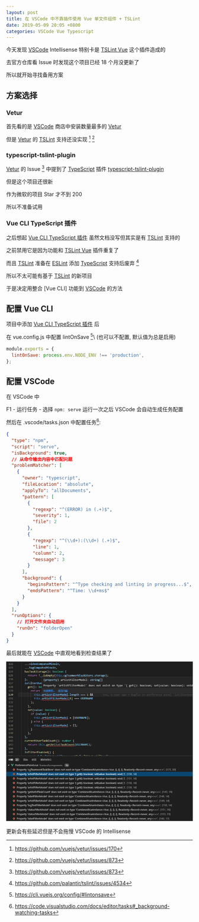```yaml
---
layout: post
title: 在 VSCode 中不靠插件使用 Vue 单文件组件 + TSLint
date: 2019-05-09 20:05 +0800
categories: VSCode Vue Typescript
---
```


今天发现 [VSCode] Intellisense 特别卡是 [TSLint Vue] 这个插件造成的

去官方仓库看 Issue 时发现这个项目已经 18 个月没更新了

所以就开始寻找备用方案

## 方案选择

### Vetur

首先看的是 [VSCode] 商店中安装数量最多的 [Vetur]

但是 [Vetur] 的 [TSLint] 支持还没实现 [^1] [^2]

### typescript-tslint-plugin

[Vetur] 的 Issue [^2] 中提到了 [TypeScript] 插件 [typescript-tslint-plugin]

但是这个项目还很新

作为微软的项目 Star 才不到 200

所以不准备试用

### Vue CLI TypeScript 插件

之后想起 [Vue CLI TypeScript 插件] 虽然文档没写但其实是有 [TSLint] 支持的

之前禁用它是因为功能和 [TSLint Vue] 插件重复了

而且 [TSLint] 准备在 [ESLint] 添加 [TypeScript] 支持后废弃 [^3]

所以不太可能有基于 [TSLint] 的新项目

于是决定用整合 [Vue CLI] 功能到 [VSCode] 的方法

## 配置 Vue CLI

项目中添加 [Vue CLI TypeScript 插件] 后

在 vue.config.js 中配置 lintOnSave [^4]\ (也可以不配置, 默认值为总是启用)

```js
module.exports = {
  lintOnSave: process.env.NODE_ENV !== 'production',
};
```

## 配置 VSCode

在 VSCode 中

F1 - 运行任务 - 选择 `npm: serve` 运行一次之后 VSCode 会自动生成任务配置

然后在 .vscode/tasks.json 中配置任务[^5]:

```json
{
  "type": "npm",
  "script": "serve",
  "isBackground": true,
  // 从命令输出内容中匹配问题
  "problemMatcher": [
    {
      "owner": "typescript",
      "fileLocation": "absolute",
      "applyTo": "allDocuments",
      "pattern": [
        {
          "regexp": "^(ERROR) in (.+)$",
          "severity": 1,
          "file": 2
        },
        {
          "regexp": "^(\\d+):(\\d+) (.+)$",
          "line": 1,
          "column": 2,
          "message": 3
        }
      ],
      "background": {
        "beginsPattern": "^Type checking and linting in progress...$",
        "endsPattern": "^Time: \\d+ms$"
      }
    }
  ],
  "runOptions": {
    // 打开文件夹自动启用
    "runOn": "folderOpen"
  }
}
```

最后就能在 [VSCode] 中直观地看到检查结果了

![效果](/images/Code_2019-05-10_00-08-11.png)

更新会有些延迟但是不会拖慢 VSCode 的 Intellisense

[tslint vue]: https://github.com/prograhammer/vscode-tslint-vue
[vetur]: https://github.com/vuejs/vetur
[tslint]: https://palantir.github.io/tslint/
[typescript-tslint-plugin]: https://github.com/Microsoft/typescript-tslint-plugin
[eslint]: https://eslint.org/
[vue cli typescript 插件]: https://github.com/vuejs/vue-cli/tree/dev/packages/%40vue/cli-plugin-typescript
[vscode]: https://code.visualstudio.com/
[typescript]: https://www.typescriptlang.org/

[^1]: <https://github.com/vuejs/vetur/issues/170>
[^2]: <https://github.com/vuejs/vetur/issues/873>
[^3]: <https://github.com/palantir/tslint/issues/4534>
[^4]: <https://cli.vuejs.org/config/#lintonsave>
[^5]: <https://code.visualstudio.com/docs/editor/tasks#_background-watching-tasks>
